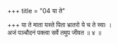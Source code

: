 +++
title = "04 या ते"

+++
या ते माता यस्ते पिता भ्रातरो ये च ते स्वाः ।  
अजं पञ्चौदनं पक्त्वा सर्वे तमुप जीवत ॥ ४ ॥